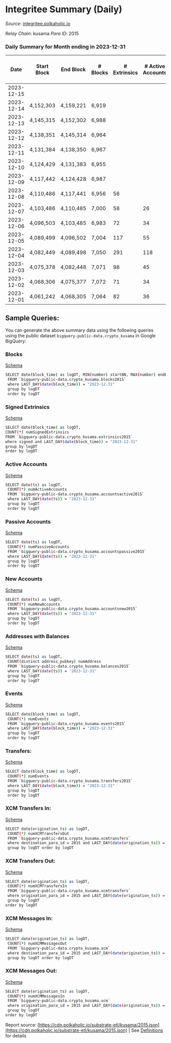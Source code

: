 # Integritee Summary (Daily)

_Source_: [integritee.polkaholic.io](https://integritee.polkaholic.io)

*Relay Chain*: kusama
*Para ID*: 2015



### Daily Summary for Month ending in 2023-12-31


| Date    | Start Block | End Block | # Blocks | # Extrinsics | # Active Accounts | # Passive Accounts | # New Accounts | # Addresses | # Events  | # Transfers ($USD) | # XCM Transfers In ($USD) | # XCM Transfers Out ($USD) | # XCM In | # XCM Out | Issues |
|---------|-------------|-----------|----------|--------------|-------------------|--------------------|----------------|-------------|-----------|--------------------|---------------------------|----------------------------|----------|-----------|--------|
| 2023-12-15 |  |  |  |  |  |  |  |  |  |   |   |   |  |  |  |
| 2023-12-14 | 4,152,303 | 4,159,221 | 6,919 |  |  |  |  |  |  |   |   |   |  |  |  |
| 2023-12-13 | 4,145,315 | 4,152,302 | 6,988 |  |  |  |  |  |  |   |   |   |  |  |  |
| 2023-12-12 | 4,138,351 | 4,145,314 | 6,964 |  |  |  |  |  |  |   |   |   |  |  |  |
| 2023-12-11 | 4,131,384 | 4,138,350 | 6,967 |  |  |  |  |  |  |   |   |   |  |  |  |
| 2023-12-10 | 4,124,429 | 4,131,383 | 6,955 |  |  |  |  | 13,376 |  |   |   |   |  |  |  |
| 2023-12-09 | 4,117,442 | 4,124,428 | 6,987 |  |  |  |  | 13,373 |  |   |   |   |  |  |  |
| 2023-12-08 | 4,110,486 | 4,117,441 | 6,956 | 56 |  |  |  | 13,368 | 14,375 | 47 ($28,543.02) |   |   |  |  |  |
| 2023-12-07 | 4,103,486 | 4,110,485 | 7,000 | 58 | 26 |  | 6 | 13,365 | 14,463 | 52 ($41,337.24) |   |   |  | 1 |  |
| 2023-12-06 | 4,096,503 | 4,103,485 | 6,983 | 72 | 34 |  |  | 13,359 | 14,553 | 56 ($114,838.89) |   |   |  |  |  |
| 2023-12-05 | 4,089,499 | 4,096,502 | 7,004 | 117 | 55 |  | 10 | 13,352 | 14,941 | 95 ($131,014.73) |   |   |  |  |  |
| 2023-12-04 | 4,082,449 | 4,089,498 | 7,050 | 291 | 118 |  | 34 | 13,345 | 16,352 | 266 ($319,287.28) |   |   |  |  |  |
| 2023-12-03 | 4,075,378 | 4,082,448 | 7,071 | 98 | 45 |  |  | 13,315 | 14,911 | 77 ($70,222.43) |   |   |  |  |  |
| 2023-12-02 | 4,068,306 | 4,075,377 | 7,072 | 71 | 34 |  | 10 | 13,303 | 14,709 | 57 ($57,872.52) |   |   |  |  |  |
| 2023-12-01 | 4,061,242 | 4,068,305 | 7,064 | 82 | 36 |  |  | 13,294 | 14,783 | 68 ($236,453.68) |   |   |  |  |  |

## Sample Queries:
You can generate the above summary data using the following queries using the public dataset `bigquery-public-data.crypto_kusama` in Google BigQuery:


### Blocks 

[Schema](https://github.com/colorfulnotion/substrate-etl/blob/main/schema/blocks.json)

```bash
SELECT date(block_time) as logDT, MIN(number) startBN, MAX(number) endBN, COUNT(*) numBlocks 
 FROM `bigquery-public-data.crypto_kusama.blocks2015`  
 where LAST_DAY(date(block_time)) = "2023-12-31" 
 group by logDT 
 order by logDT
```

### Signed Extrinsics 

[Schema](https://github.com/colorfulnotion/substrate-etl/blob/main/schema/extrinsics.json)

```bash
SELECT date(block_time) as logDT, 
COUNT(*) numSignedExtrinsics 
FROM `bigquery-public-data.crypto_kusama.extrinsics2015`  
where signed and LAST_DAY(date(block_time)) = "2023-12-31" 
group by logDT 
order by logDT
```

### Active Accounts 

[Schema](https://github.com/colorfulnotion/substrate-etl/blob/main/schema/accountsactive.json)

```bash
SELECT date(ts) as logDT, 
 COUNT(*) numActiveAccounts 
 FROM `bigquery-public-data.crypto_kusama.accountsactive2015` 
 where LAST_DAY(date(ts)) = "2023-12-31" 
 group by logDT 
 order by logDT
```

### Passive Accounts 

[Schema](https://github.com/colorfulnotion/substrate-etl/blob/main/schema/accountspassive.json)

```bash
SELECT date(ts) as logDT, 
 COUNT(*) numPassiveAccounts 
 FROM `bigquery-public-data.crypto_kusama.accountspassive2015` 
 where LAST_DAY(date(ts)) = "2023-12-31" 
 group by logDT 
 order by logDT
```

### New Accounts 

[Schema](https://github.com/colorfulnotion/substrate-etl/blob/main/schema/accountsnew.json)

```bash
SELECT date(ts) as logDT, 
 COUNT(*) numNewAccounts 
 FROM `bigquery-public-data.crypto_kusama.accountsnew2015` 
 where LAST_DAY(date(ts)) = "2023-12-31" 
 group by logDT
 order by logDT
```

### Addresses with Balances 

[Schema](https://github.com/colorfulnotion/substrate-etl/blob/main/schema/balances.json)

```bash
SELECT date(ts) as logDT,
 COUNT(distinct address_pubkey) numAddress 
 FROM `bigquery-public-data.crypto_kusama.balances2015` 
 where LAST_DAY(date(ts)) = "2023-12-31" 
 group by logDT 
 order by logDT
```

### Events 

[Schema](https://github.com/colorfulnotion/substrate-etl/blob/main/schema/events.json)

```bash
SELECT date(block_time) as logDT, 
 COUNT(*) numEvents 
 FROM `bigquery-public-data.crypto_kusama.events2015` 
 where LAST_DAY(date(block_time)) = "2023-12-31" 
 group by logDT 
 order by logDT
```

### Transfers:

[Schema](https://github.com/colorfulnotion/substrate-etl/blob/main/schema/transfers.json)

```bash
SELECT date(block_time) as logDT, 
 COUNT(*) numEvents 
 FROM `bigquery-public-data.crypto_kusama.transfers2015` 
 where LAST_DAY(date(block_time)) = "2023-12-31" 
 group by logDT 
 order by logDT
```

### XCM Transfers In: 

[Schema](https://github.com/colorfulnotion/substrate-etl/blob/main/schema/xcmtransfers.json)

```bash
SELECT date(origination_ts) as logDT, 
 COUNT(*) numXCMTransfersOut 
 FROM `bigquery-public-data.crypto_kusama.xcmtransfers` 
 where destination_para_id = 2015 and LAST_DAY(date(origination_ts)) = "2023-12-31" 
 group by logDT order by logDT
```

### XCM Transfers Out: 

[Schema](https://github.com/colorfulnotion/substrate-etl/blob/main/schema/xcmtransfers.json)

```bash
SELECT date(origination_ts) as logDT, 
 COUNT(*) numXCMTransfersIn 
 FROM `bigquery-public-data.crypto_kusama.xcmtransfers` 
 where origination_para_id = 2015 and LAST_DAY(date(origination_ts)) = "2023-12-31" 
 group by logDT 
order by logDT
```

### XCM Messages In: 

[Schema](https://github.com/colorfulnotion/substrate-etl/blob/main/schema/xcm.json)

```bash
SELECT date(origination_ts) as logDT, 
 COUNT(*) numXCMMessagesOut 
 FROM `bigquery-public-data.crypto_kusama.xcm` 
 where destination_para_id = 2015 and LAST_DAY(date(origination_ts)) = "2023-12-31" 
 group by logDT order by logDT
```

### XCM Messages Out: 

[Schema](https://github.com/colorfulnotion/substrate-etl/blob/main/schema/xcm.json)

```bash
SELECT date(origination_ts) as logDT, 
 COUNT(*) numXCMMessagesIn 
 FROM `bigquery-public-data.crypto_kusama.xcm` 
 where origination_para_id = 2015 and LAST_DAY(date(origination_ts)) = "2023-12-31" 
 group by logDT 
order by logDT
```


Report source: [https://cdn.polkaholic.io/substrate-etl/kusama/2015.json](https://cdn.polkaholic.io/substrate-etl/kusama/2015.json) | See [Definitions](/DEFINITIONS.md) for details
